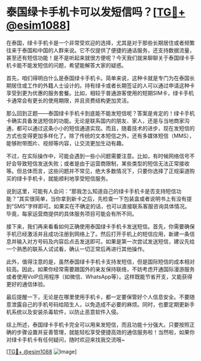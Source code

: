 # 泰国绿卡手机卡可以发短信吗？[[TG💪+ @esim1088](https://t.me/s/esim1088)]

在泰国，绿卡手机卡是一个非常受欢迎的选择，尤其是对于那些长期居住或者频繁往来于泰国和中国的人群来说。它不仅提供了便捷的通话服务，还支持数据流量，甚至还有短信功能！是不是听起来就很方便呢？今天我们就来聊聊关于泰国绿卡手机卡能不能发短信的问题，希望能解答大家的疑惑。

首先，咱们得明白什么是泰国绿卡手机卡。简单来说，这种卡就是专门为在泰国长期居住或工作的外籍人士设计的。持有绿卡或者长期签证的人可以通过申请这种卡享受到更为优惠的服务套餐。比如，相较于普通游客使用的短期SIM卡，绿卡手机卡通常会有更长的使用期限，并且资费结构更加灵活。

那么回到正题——泰国绿卡手机卡到底能不能发短信呢？答案是肯定的！绿卡手机卡确实具备发送短信的功能。无论是联系国内的朋友、家人，还是与当地商家沟通，都可以通过这条小小的短信通道实现。而且，随着技术的进步，现在发短信的方式也变得更加多样化了。除了传统的文本短信之外，还有多媒体短信（MMS），能够附带图片、视频等内容，让交流更加生动有趣。

不过，在实际操作中，可能会遇到一些小问题需要注意。比如，有时候网络信号不好会导致短信发送失败；或者是由于运营商限制，某些类型的短信无法正常接收等。但总体而言，这些问题并不常见，绝大多数情况下，只要你选择了正规渠道购买的绿卡手机卡，就能顺利地享受短信服务。

说到这里，可能有人会问：“那我怎么知道自己的绿卡手机卡是否支持短信功能？”其实很简单，当你拿到新卡之后，先检查一下包装盒或者说明书上有没有提到“SMS”字样即可。如果实在不确定的话，也可以直接联系客服咨询具体情况。毕竟，每家运营商提供的具体服务项目可能会有所不同。

接下来，我们再来看看如何正确使用泰国绿卡手机卡发送短信。首先，你需要确保手机已经激活并且成功注册到网络上了。然后打开手机上的短信应用，新建一条信息并输入对方号码及内容后点击发送即可。如果是第一次尝试发送短信，建议先给一个熟悉的联系人试试看，确认一切正常后再进行其他操作。

此外，值得注意的是，虽然泰国绿卡手机卡支持发短信，但是国际短信的成本相对较高。因此，如果你经常需要跟国外的亲友保持联络，不妨考虑开通国际漫游服务或者使用VoIP应用程序（如微信、WhatsApp等）。这样既能节省开支，又能获得更好的通信体验。

最后提醒一下，无论是在哪里使用手机卡，都一定要保管好个人信息安全。不要随意泄露自己的手机号码给陌生人，以免造成不必要的麻烦。同时，也要定期更新手机系统以及安装杀毒软件，以防止恶意软件入侵。

综上所述，泰国绿卡手机卡完全可以用来发短信，而且功能十分强大。只要按照正确的步骤设置并妥善管理，就能轻松享受便捷高效的通信服务啦！当然啦，如果你对绿卡手机卡有任何疑问，随时欢迎来找我交流哦~

[[TG💪+ @esim1088](https://t.me/s/esim1088) ![Image](https://i.postimg.cc/4NQfJmqS/Snipaste-2025-05-13-00-14-12.png)]